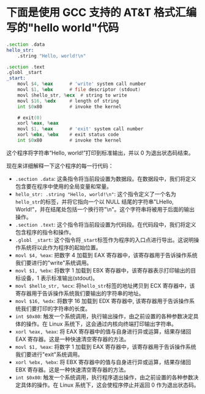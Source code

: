 # 下面是使用 GCC 支持的 AT&T 格式汇编写的"hello world"代码

```asm
.section .data
hello_str:
    .string "Hello, world!\n"

.section .text
.globl _start
_start:
    movl $4, %eax      # 'write' system call number
    movl $1, %ebx      # file descriptor (stdout)
    movl $hello_str, %ecx  # string to write
    movl $16, %edx     # length of string
    int $0x80          # invoke the kernel

    # exit(0)
    xorl %eax, %eax
    movl $1, %eax      # 'exit' system call number
    xorl %ebx, %ebx    # exit status code
    int $0x80          # invoke the kernel
```

这个程序将字符串“Hello, world!”打印到标准输出，并以 0 为退出状态码结束。

现在来详细解释一下这个程序的每一行代码：

- `.section .data`: 这条指令将当前段设置为数据段。在数据段中，我们将定义包含要在程序中使用的全局变量和常量。
- `hello_str: .string "Hello, world!\n"`: 这个指令定义了一个名为`hello_str`的标签，并将它指向一个以 NULL 结尾的字符串"LHello, World!"，并在结尾处包括一个换行符"\n"。这个字符串将被用于后面的输出操作。
- `.section .text`: 这个指令将当前段设置为代码段。在代码段中，我们将定义包含程序的指令和操作。
- `.globl _start`: 这个指令将`_start`标签作为程序的入口点进行导出。这说明操作系统将以此作为程序的起始位置。
- `movl $4, %eax`: 把数字 4 加载到 EAX 寄存器中，该寄存器用于告诉操作系统我们要进行的"write"系统调用。
- `movl $1, %ebx`: 将数字 1 加载到 EBX 寄存器中，该寄存器表示打印输出的目标设备，1 表示标准输出(stdout)。
- `movl $hello_str, %ecx`: 将`hello_str`标签的地址拷贝到 ECX 寄存器中，该寄存器用于告诉操作系统我们要输出的字符串的地址。
- `movl $16, %edx`: 将数字 16 加载到 EDX 寄存器中, 该寄存器用于告诉操作系统我们要打印的字符串的长度。
- `int $0x80`: 触发一个系统调用，执行输出操作，由之前设置的各种参数决定具体的操作。在 Linux 系统下，这会通过内核向终端打印输出字符串。
- `xorl %eax, %eax`: 将 EAX 寄存器中的值与自身进行异或运算，结果存储回 EAX 寄存器。这是一种快速清空寄存器的方法。
- `movl $1, %eax`: 将数字 1 加载到 EAX 寄存器中，该寄存器用于告诉操作系统我们要进行"exit"系统调用。
- `xorl %ebx, %ebx`: 将 EBX 寄存器中的值与自身进行异或运算，结果存储回 EBX 寄存器。这是一种快速清空寄存器的方法。
- `int $0x80`: 触发一个系统调用，执行程序退出操作，由之前设置的各种参数决定具体的操作。在 Linux 系统下，这会使程序停止并返回 0 作为退出状态码。
